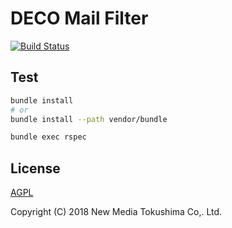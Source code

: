 # DECO Mail Filter

[![Build Status](https://travis-ci.org/nmt-tokushima/deco-mail-filter.svg?branch=master)](https://travis-ci.org/nmt-tokushima/deco-mail-filter)

## Test

```sh
bundle install
# or
bundle install --path vendor/bundle
```

```sh
bundle exec rspec
```

## License

[AGPL](https://www.gnu.org/licenses/agpl.txt)

Copyright (C) 2018 New Media Tokushima Co,. Ltd.

